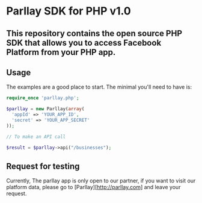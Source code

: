 Parllay SDK for PHP v1.0
===================

This repository contains the open source PHP SDK that allows you to access Facebook Platform from your PHP app.
----

Usage
-----

The examples are a good place to start. The minimal you'll need to have is:
```php
require_once 'parllay.php';

$parllay = new Parllay(array(
  'appId' => 'YOUR_APP_ID',
  'secret' => 'YOUR_APP_SECRET'
));

// To make an API call

$result = $parllay->api("/businesses");
```

Request for testing
-------------------

Currently, The parllay app is only open to our partner, if you want to visit our platform data, please go to [Parllay][http://parllay.com] and leave your request.
